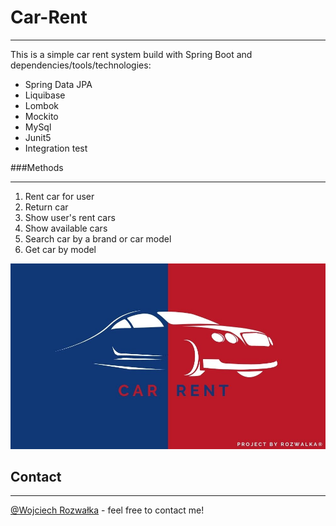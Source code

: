 # Car-Rent

---
This is a simple car rent system build with Spring Boot and dependencies/tools/technologies:

* Spring Data JPA
* Liquibase
* Lombok
* Mockito
* MySql
* Junit5
* Integration test

###Methods

---

1. Rent car for user
1. Return car
1. Show user's rent cars
1. Show available cars
1. Search car by a brand or car model
1. Get car by model

![Generate JavaDoc](md_res/car-rent.jpg)

## Contact

---
[@Wojciech Rozwałka](https://www.linkedin.com/in/wojciech-rozwałka/) - feel free to contact me!